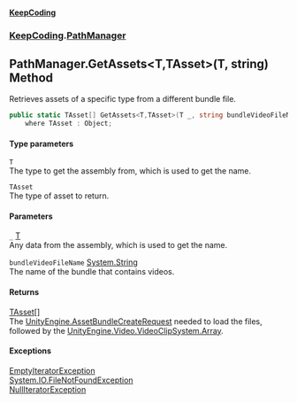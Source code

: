 #### [KeepCoding](index.md 'index')
### [KeepCoding](KeepCoding.md 'KeepCoding').[PathManager](KeepCoding_PathManager.md 'KeepCoding.PathManager')
## PathManager.GetAssets&lt;T,TAsset&gt;(T, string) Method
Retrieves assets of a specific type from a different bundle file.  
```csharp
public static TAsset[] GetAssets<T,TAsset>(T _, string bundleVideoFileName)
    where TAsset : Object;
```
#### Type parameters
<a name='KeepCoding_PathManager_GetAssets_T_TAsset_(T_string)_T'></a>
`T`  
The type to get the assembly from, which is used to get the name.
  
<a name='KeepCoding_PathManager_GetAssets_T_TAsset_(T_string)_TAsset'></a>
`TAsset`  
The type of asset to return.
  
#### Parameters
<a name='KeepCoding_PathManager_GetAssets_T_TAsset_(T_string)__'></a>
`_` [T](KeepCoding_PathManager_GetAssets_T_TAsset_(T_string).md#KeepCoding_PathManager_GetAssets_T_TAsset_(T_string)_T 'KeepCoding.PathManager.GetAssets&lt;T,TAsset&gt;(T, string).T')  
Any data from the assembly, which is used to get the name.
  
<a name='KeepCoding_PathManager_GetAssets_T_TAsset_(T_string)_bundleVideoFileName'></a>
`bundleVideoFileName` [System.String](https://docs.microsoft.com/en-us/dotnet/api/System.String 'System.String')  
The name of the bundle that contains videos.
  
#### Returns
[TAsset](KeepCoding_PathManager_GetAssets_T_TAsset_(T_string).md#KeepCoding_PathManager_GetAssets_T_TAsset_(T_string)_TAsset 'KeepCoding.PathManager.GetAssets&lt;T,TAsset&gt;(T, string).TAsset')[[]](https://docs.microsoft.com/en-us/dotnet/api/System.Array 'System.Array')  
The [UnityEngine.AssetBundleCreateRequest](https://docs.microsoft.com/en-us/dotnet/api/UnityEngine.AssetBundleCreateRequest 'UnityEngine.AssetBundleCreateRequest') needed to load the files, followed by the [UnityEngine.Video.VideoClip](https://docs.microsoft.com/en-us/dotnet/api/UnityEngine.Video.VideoClip 'UnityEngine.Video.VideoClip')[System.Array](https://docs.microsoft.com/en-us/dotnet/api/System.Array 'System.Array').
#### Exceptions
[EmptyIteratorException](KeepCoding_Internal_EmptyIteratorException.md 'KeepCoding.Internal.EmptyIteratorException')  
[System.IO.FileNotFoundException](https://docs.microsoft.com/en-us/dotnet/api/System.IO.FileNotFoundException 'System.IO.FileNotFoundException')  
[NullIteratorException](KeepCoding_Internal_NullIteratorException.md 'KeepCoding.Internal.NullIteratorException')  

